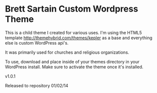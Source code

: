 Brett Sartain Custom Wordpress Theme
======
This is a child theme I created for various uses. I'm using the HTML5 template http://themehybrid.com/themes/kepler as a base and everything else is custom WordPress api's.

It was primarily used for churches and religious organizations.

To use, download and place inside of your themes directory in your WordPress install. Make sure to activate the theme once it's installed. 

v1.0.1

Released to repository 01/02/14
